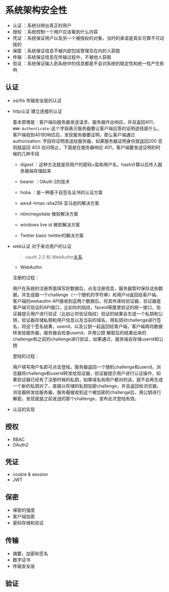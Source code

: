 # 系统架构安全性
- 认证 ：系统分辨出真正的用户
- 授权 ：系统控制一个用户应该看到什么内容
- 凭证 ：系统保证用户以及另一个被授权的对象，当时的承诺是真实可靠不可动摇的
- 保密 ：系统保证信息不被内部包括管理员在内的人获取
- 传输 ：系统保证信息在传输过程中，不被他人获取
- 验证 ：系统保证输入到系统中的信息都是不会对系统的稳定性和统一性产生影响

## 认证
- ssl/tls 传输安全层的认证

- http认证 建立连接的认证

  基本原理是：客户端向服务器发送请求，服务器作出响应，并且返回401，`WWW-Authenticate:`这个字段表示服务器要让客户端应答的证明途径是什么， 客户端收到401的响应后，发现服务器要证明，那么客户端通过 authorization: 字段将证明发送给服务器，如果服务器证明身份就返回200 否则就返回 403 访问阻止，下面是在服务器响应 401，客户端要发送证明的时候的几种手段 

  - digest ：这种方法就是将用户的密码+盐和用户名，hash计算以后传入服务器端存储起来
  
  - bearer ：OAuth 2的技术
  
  - hoba ：是一种基于自签名证书的认证方案

  - aws4-hmac-sha256 亚马逊的解决方案
  - ntlm/negotiate 微软解决方案
  - windows live id 微软解决方案
  - Twitter basic twitter的解决方案
- web认证 对于来访用户的认证
  > oauth 2.0 和 WebAuthn[关系](https://oauth.net/webauthn/)
  - WebAuthn

  注册的过程：

  用户在系统的注册界面填写好数据后，点击注册信息，服务器暂时保存这些数据，并生成器一个challenge（一个随机的字符串）和用户id返回给客户端，客户端的webauthn API接收到这两个数据后，将其传递给验证器，验证器是客户端可验证的API接口，比如你的指纹，faceid等屋里验证的统一接口，验证器提示用户进行验证（比如让你验证指纹）验证的结果会生成一个私钥和公钥，验证器存储私钥和用户信息以及当前的域名，用私钥对challenge进行签名，将这个签名结果，userid，以及公钥一起返回给客户端，客户端再将数据转发给服务器，服务器会检查userid，并用公钥 解密后的结果出来的challenge和之前的challenge进行验证，如果通过，服务端会存储userid和公钥


  登陆的过程：

  用户填写用户名即可点击登陆，服务器返回一个随机challenge和userid，浏览器将challenge和userid转发给验证器，验证器提示用户进行认证操作，如果验证器已经有了注册时候的私钥，如果域名和用户都对的话，就不会再生成一个新的私钥对了，直接以存储的私钥加密challenge，并且返回给浏览器，浏览器转发给服务器，服务器接收到这个被加密的challenge后，用公钥进行解密，发现就是之前发送的那个challenge，宣布此次登陆有效。


- 认证的实现
## 授权
- RBAC
- OAuth2
## 凭证
- cookie & session
- JWT
## 保密
- 保密的强度
- 客户端加密
- 密码存储和验证
## 传输
- 摘要，加密和签名
- 数字证书
- 传输安全层
## 验证